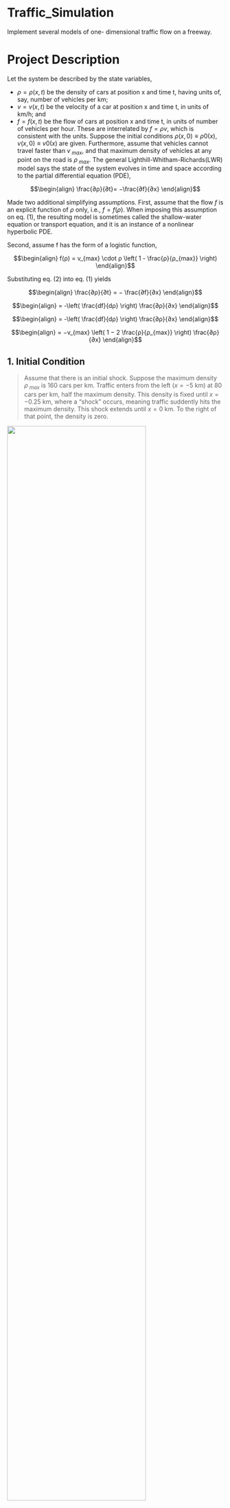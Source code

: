 # Traffic_Simulation
Implement several models of one- dimensional traffic flow on a freeway.

# Project Description
Let the system be described by the state variables,
* $ρ = ρ(x, t)$ be the density of cars at position x and time t, having
units of, say, number of vehicles per km;
* $v = v(x, t)$ be the velocity of a car at position x and time t, in units of km/h; and
* $f = f(x,t)$ be the flow of cars at position x and time t, in units of number of vehicles per hour.
These are interrelated by $f = ρv$, which is consistent with the units. Suppose the initial conditions $ρ(x, 0) ≡ ρ0(x), v(x, 0) ≡ v0(x)$ are given. Furthermore, assume that vehicles cannot travel faster than $v_{\ max}$, and that maximum density of vehicles at any point on the road is $ρ_{\ max}$. The general Lighthill-Whitham-Richards(LWR) model says the state of the system evolves in time and space according to the partial differential equation (PDE),
```math
\begin{align}
\frac{∂ρ}{∂t}= −\frac{∂f}{∂x}
\end{align}
```

Made two additional simplifying assumptions. First, assume that the flow $f$ is an explicit function of $ρ$ only, i.e., $f = f(ρ)$. When imposing this assumption on
eq. (1), the resulting model is sometimes called the shallow-water equation or transport equation, and it is an instance of a nonlinear hyperbolic PDE.

Second, assume f has the form of a logistic function,
```math 
\begin{align}
f(ρ) = v_{max} \cdot ρ \left( 1 - \frac{ρ}{ρ_{max}} \right)
\end{align}
```
Substituting eq. (2) into eq. (1) yields
```math 
\begin{align}
\frac{∂ρ}{∂t} = − \frac{∂f}{∂x}
\end{align}
```
```math 
\begin{align}
= -\left( \frac{df}{dρ} \right) \frac{∂ρ}{∂x}
\end{align}
```
```math 
\begin{align}
= -\left( \frac{df}{dρ} \right) \frac{∂ρ}{∂x}
\end{align}
```
```math 
\begin{align}
= −v_{max} \left( 1 − 2 \frac{ρ}{ρ_{max}} \right) \frac{∂ρ}{∂x}
\end{align}
```
## 1. Initial Condition
> Assume that there is an initial shock. Suppose the maximum density $ρ_{\ max}$ is 160 cars per km. Traffic enters from the left ($x=−5$ km) at 80 cars per km, half the maximum density. This density is fixed until $x=−0.25$ km, where a “shock” occurs, meaning traffic suddently hits the maximum density. This shock extends until $x=0$ km. To the right of that point, the density is zero.
<img src="https://github.com/lsh4205/Traffic_Simulation/assets/63761734/19043e5a-47ba-4155-ad59-35533984a49d" width="80%" height="80%">

> Simulate with 2 minutes of logical time with a time step of $0.1s$(one-tenth of a second). Therefore, your simulation loop will evaluate $1,200$ time steps in total.

> A spatial step will be size of 0.01 km (10 m). Therefore, your grid will have about $1,000$ points.

### 2. Simulate with Upwind scheme and Lax-Friedrichs scheme
#### Lax-Friedrichs Scheme
* Space is discretized at the points $x_1$, $x_2$, $x_3$, . . ., $x_i$, . . ., with step
size $x_{i+1} − x_i ≡ s$.
* Time is discreteized at the points $t_1$, $t_2$, $t_3$, . . ., $t_j$, . . ., with step size
$t_{j+1} − t_j ≡ h$.
* The approximate density at point $x_i$ and time $t_j$ is $ρ_{i,j}$.
* The approximate flow at $x_i$ and $t_j$ is $f(i\ ,\ j) = f (ρ_i,j)$. Then the Lax-Friedrichs update formula is given by
```math
ρ_{i\ , j+1} = \frac{ρ_{i+1\ ,j} + ρ_{i−1\ ,j}}{2} − \frac{h}{s} \frac{ f_{i+1\ ,j} − f{i−1\ ,j} }{2}
```

> (a) Upwind Scheme (with $0.05s$ time-step) <br\>
> (b) Lax-Friedrichs Scheme (with $0.05s$ time-step) <br\>
> (c) Lax-Friedrichs Scheme (with $0.1s$ time-step) <br\>
> (d) Lax-Friedrichs Scheme (with $0.2s$ time-step) <br\>

<img src="https://github.com/lsh4205/Traffic_Simulation/assets/63761734/41fda534-2795-4154-9f39-8af7642e7c0f" width="90%" height="90%">
<img src="https://github.com/lsh4205/Traffic_Simulation/assets/63761734/593f6009-9495-47ab-b0cb-2c8ae7015e65" width="90%" height="90%">
<img src="https://github.com/lsh4205/Traffic_Simulation/assets/63761734/fc8a516f-3275-454d-ac1d-75b17d9ceaf6" width="90%" height="90%">
<img src="https://github.com/lsh4205/Traffic_Simulation/assets/63761734/a5ad9b6a-b505-429e-bfe7-048c31e38e0b" width="90%" height="90%">

### 3. Simulate with CA-Based Model
The rule of CA-based model.
* Update for vehicle *$i$* :
>1. **Accelerate:** $v_i := min \left( v_i + 1, v_{max} \right)$
>2. **Decelerate:** $v_i := d\ (i, i+1), \ if \ v_i > d \ (i, i+1)$
>3. **Move:** vehicle $i$ moves $v_i$ cells forward

<img src="https://github.com/lsh4205/Traffic_Simulation/assets/63761734/aa8ca38a-736d-4822-a3b1-4e25d9fddb33" width="100%" height="100%">

